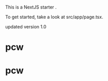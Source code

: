 # 

This is a NextJS starter .

To get started, take a look at src/app/page.tsx.


updated version 1.0
# pcw
# pcw
